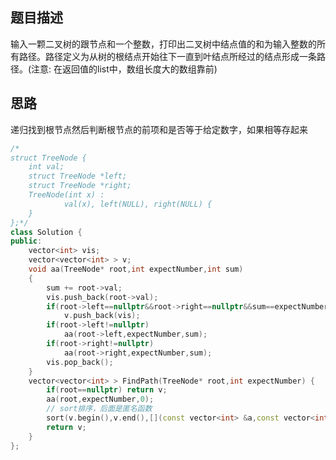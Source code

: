## 题目描述
输入一颗二叉树的跟节点和一个整数，打印出二叉树中结点值的和为输入整数的所有路径。路径定义为从树的根结点开始往下一直到叶结点所经过的结点形成一条路径。(注意: 在返回值的list中，数组长度大的数组靠前)

## 思路

递归找到根节点然后判断根节点的前项和是否等于给定数字，如果相等存起来

```c++
/*
struct TreeNode {
	int val;
	struct TreeNode *left;
	struct TreeNode *right;
	TreeNode(int x) :
			val(x), left(NULL), right(NULL) {
	}
};*/
class Solution {
public:
    vector<int> vis;
    vector<vector<int> > v;
    void aa(TreeNode* root,int expectNumber,int sum)
    {
        sum += root->val;
        vis.push_back(root->val);
        if(root->left==nullptr&&root->right==nullptr&&sum==expectNumber)
            v.push_back(vis);
        if(root->left!=nullptr)
            aa(root->left,expectNumber,sum);
        if(root->right!=nullptr)
            aa(root->right,expectNumber,sum);
        vis.pop_back();
    }
    vector<vector<int> > FindPath(TreeNode* root,int expectNumber) {
        if(root==nullptr) return v;
        aa(root,expectNumber,0);
        // sort排序，后面是匿名函数
        sort(v.begin(),v.end(),[](const vector<int> &a,const vector<int> &b)->bool{return a.size()>b.size();});
        return v;
    }
};
```